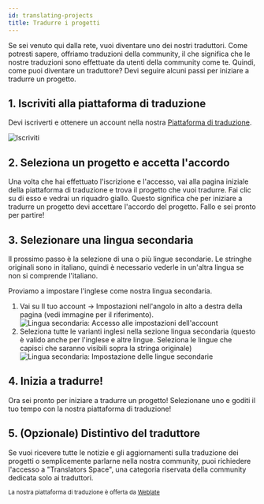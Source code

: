 ```yaml
---
id: translating-projects
title: Tradurre i progetti
---
```


Se sei venuto qui dalla rete, vuoi diventare uno dei nostri traduttori. Come potresti sapere, offriamo traduzioni della community, il che significa che le nostre traduzioni sono effettuate da utenti della community come te. Quindi, come puoi diventare un traduttore? Devi seguire alcuni passi per iniziare a tradurre un progetto.

## 1. Iscriviti alla piattaforma di traduzione
Devi iscriverti e ottenere un account nella nostra [Piattaforma di traduzione](https://translate.maicol07.it).

![Iscriviti](../../img/translators_guide_signup.png)

## 2. Seleziona un progetto e accetta l'accordo
Una volta che hai effettuato l'iscrizione e l'accesso, vai alla pagina iniziale della piattaforma di traduzione e trova il progetto che vuoi tradurre. Fai clic su di esso e vedrai un riquadro giallo. Questo significa che per iniziare a tradurre un progetto devi accettare l'accordo del progetto. Fallo e sei pronto per partire!

## 3. Selezionare una lingua secondaria
Il prossimo passo è la selezione di una o più lingue secondarie. Le stringhe originali sono in italiano, quindi è necessario vederle in un'altra lingua se non si comprende l'italiano.

Proviamo a impostare l'inglese come nostra lingua secondaria.
1. Vai su Il tuo account → Impostazioni nell'angolo in alto a destra della pagina (vedi immagine per il riferimento). ![Lingua secondaria: Accesso alle impostazioni dell'account](../../img/translators_guide_secondary_language_1.png)
2. Seleziona tutte le varianti inglesi nella sezione lingua secondaria (questo è valido anche per l'inglese e altre lingue. Seleziona le lingue che capisci che saranno visibili sopra la stringa originale) ![Lingua secondaria: Impostazione delle lingue secondarie](../../img/translators_guide_secondary_language_2.png)

## 4. Inizia a tradurre!
Ora sei pronto per iniziare a tradurre un progetto! Selezionane uno e goditi il tuo tempo con la nostra piattaforma di traduzione!

## 5. (Opzionale) Distintivo del traduttore
Se vuoi ricevere tutte le notizie e gli aggiornamenti sulla traduzione dei progetti o semplicemente parlarne nella nostra community, puoi richiedere l'accesso a "Translators Space", una categoria riservata della community dedicata solo ai traduttori.

<small>La nostra piattaforma di traduzione è offerta da [Weblate](https://weblate.org)</small>